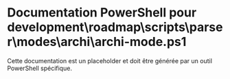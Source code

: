 # Documentation PowerShell pour development\roadmap\scripts\parser\modes\archi\archi-mode.ps1

Cette documentation est un placeholder et doit être générée par un outil PowerShell spécifique.
